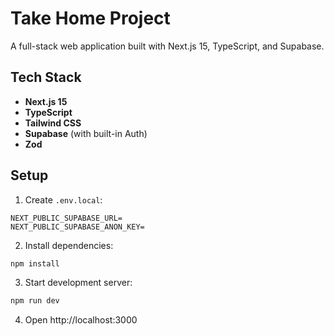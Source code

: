 # Take Home Project

A full-stack web application built with Next.js 15, TypeScript, and Supabase.

## Tech Stack

- **Next.js 15**
- **TypeScript**
- **Tailwind CSS**
- **Supabase** (with built-in Auth)
- **Zod**

## Setup

1. Create `.env.local`:

```env
NEXT_PUBLIC_SUPABASE_URL=
NEXT_PUBLIC_SUPABASE_ANON_KEY=
```

2. Install dependencies:

```bash
npm install
```

3. Start development server:

```bash
npm run dev
```

4. Open http://localhost:3000
